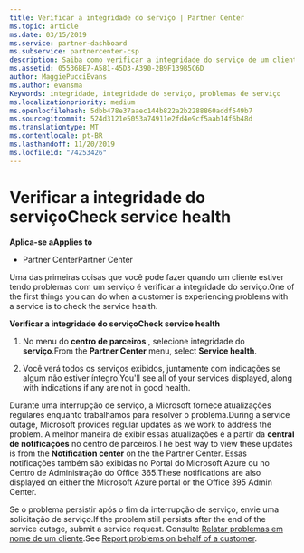 ```yaml
---
title: Verificar a integridade do serviço | Partner Center
ms.topic: article
ms.date: 03/15/2019
ms.service: partner-dashboard
ms.subservice: partnercenter-csp
description: Saiba como verificar a integridade do serviço de um cliente quando eles enfrentam um problema com um serviço.
ms.assetid: 05536BE7-A581-45D3-A390-2B9F139B5C6D
author: MaggiePucciEvans
ms.author: evansma
Keywords: integridade, integridade do serviço, problemas de serviço
ms.localizationpriority: medium
ms.openlocfilehash: 5dbb478e37aaec144b822a2b2288860addf549b7
ms.sourcegitcommit: 524d3121e5053a74911e2fd4e9cf5aab14f6b48d
ms.translationtype: MT
ms.contentlocale: pt-BR
ms.lasthandoff: 11/20/2019
ms.locfileid: "74253426"
---
```

# <a name="check-service-health"></a><span data-ttu-id="08cb8-104">Verificar a integridade do serviço</span><span class="sxs-lookup"><span data-stu-id="08cb8-104">Check service health</span></span>

<span data-ttu-id="08cb8-105">**Aplica-se a**</span><span class="sxs-lookup"><span data-stu-id="08cb8-105">**Applies to**</span></span>

-  <span data-ttu-id="08cb8-106">Partner Center</span><span class="sxs-lookup"><span data-stu-id="08cb8-106">Partner Center</span></span>

<span data-ttu-id="08cb8-107">Uma das primeiras coisas que você pode fazer quando um cliente estiver tendo problemas com um serviço é verificar a integridade do serviço.</span><span class="sxs-lookup"><span data-stu-id="08cb8-107">One of the first things you can do when a customer is experiencing problems with a service is to check the service health.</span></span>

<span data-ttu-id="08cb8-108">**Verificar a integridade do serviço**</span><span class="sxs-lookup"><span data-stu-id="08cb8-108">**Check service health**</span></span>

1.  <span data-ttu-id="08cb8-109">No menu do **centro de parceiros** , selecione integridade do **serviço**.</span><span class="sxs-lookup"><span data-stu-id="08cb8-109">From the **Partner Center** menu, select **Service health**.</span></span> 

2.  <span data-ttu-id="08cb8-110">Você verá todos os serviços exibidos, juntamente com indicações se algum não estiver íntegro.</span><span class="sxs-lookup"><span data-stu-id="08cb8-110">You'll see all of your services displayed, along with indications if any are not in good health.</span></span> 

<span data-ttu-id="08cb8-111">Durante uma interrupção de serviço, a Microsoft fornece atualizações regulares enquanto trabalhamos para resolver o problema.</span><span class="sxs-lookup"><span data-stu-id="08cb8-111">During a service outage, Microsoft provides regular updates as we work to address the problem.</span></span> <span data-ttu-id="08cb8-112">A melhor maneira de exibir essas atualizações é a partir da **central de notificações** no centro de parceiros.</span><span class="sxs-lookup"><span data-stu-id="08cb8-112">The best way to view these updates is from the **Notification center** on the the Partner Center.</span></span> <span data-ttu-id="08cb8-113">Essas notificações também são exibidas no Portal do Microsoft Azure ou no Centro de Administração do Office 365.</span><span class="sxs-lookup"><span data-stu-id="08cb8-113">These notifications are also displayed on either the Microsoft Azure portal or the Office 395 Admin Center.</span></span>

<span data-ttu-id="08cb8-114">Se o problema persistir após o fim da interrupção de serviço, envie uma solicitação de serviço.</span><span class="sxs-lookup"><span data-stu-id="08cb8-114">If the problem still persists after the end of the service outage, submit a service request.</span></span> <span data-ttu-id="08cb8-115">Consulte [Relatar problemas em nome de um cliente](report-problems-on-behalf-of-a-customer.md).</span><span class="sxs-lookup"><span data-stu-id="08cb8-115">See [Report problems on behalf of a customer](report-problems-on-behalf-of-a-customer.md).</span></span>

 

 



